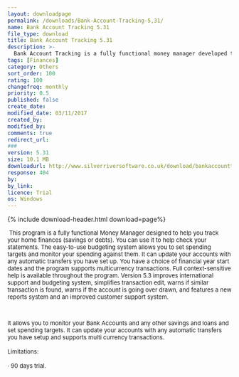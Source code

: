 ```yaml
---
layout: downloadpage
permalink: /downloads/Bank-Account-Tracking-5,31/
name: Bank Account Tracking 5.31
file_type: download
title: Bank Account Tracking 5.31
description: >-
  Bank Account Tracking is a fully functional money manager developed to help with your personal finances
tags: [Finances]
category: Others
sort_order: 100
rating: 100
changefreq: monthly
priority: 0.5
published: false
create_date: 
modified_date: 03/11/2017
created_by: 
modified_by: 
comments: true
redirect_url: 
### 
version: 5.31
size: 10.1 MB
downloadurl: http://www.silverriversoftware.co.uk/download/bankaccounttracking531.exe
response: 404
by: 
by_link: 
licence: Trial
os: Windows
---
```


{% include download-header.html download=page%}

<p style="fix-download-text !important">
<p><font size="2"><p><span id="intelliTxt"><font size="2">&#160;This program is a fully functional Money Manager designed to help you track your home finances (savings or debts). You can use it to help check your statements. The easy-to-use budgeting system allows you to set spending targets and monitor your spending against them. It can update your accounts with any automatic transfers you have set up. You have a choice of financial year start dates and the program supports multicurrency transactions. Full context-sensitive help is available throughout the program. Version 5.3 improves international support and budgeting system, simplifies transaction edit, warns if similar transaction is found, warns if the account is going over drawn, and features a new reports system and an improved customer support system.</font></span></p>
<p>&#160;</p>
<p><span id="intelliTxt"><font size="2">It allows you to monitor your Bank Accounts and any other savings and loans and set spending targets. It can update your accounts with any automatic transfers you have setup and supports multi currency transactions. <br />
<br />
Limitations: <br />
<br />
· 90 days trial.<h style="font-weight: normal; font-size: 14px; margin-bottom: 7px; font-family: Verdana"></h></font></span></p></p></p>
